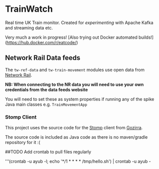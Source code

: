 # TrainWatch

Real time UK Train monitor. Created for _experimenting_ with Apache Kafka and streaming data etc.

Very much a work in progress! [Also trying out Docker automated builds!] (https://hub.docker.com/r/eatcode/)

## Network Rail Data feeds
The `tw-ref-data` and `tw-train-movement` modules use open data from [Network Rail](https://datafeeds.networkrail.co.uk).

**NB: When connecting to the NR data you will need to use your own credentials from the data feeds website**

You will need to set these as system properties if running any of the spike Java main classes e.g. `TrainMovementApp`

### Stomp Client
This project uses the source code for the [Stomp](https://stomp.github.io/) client from [Gozirra](http://www.germane-software.com/software/Gozirra).

The source code is included as Java code as there is no maven/gradle repository for it :(


##TODO
Add crontab to pull files regularly

'''(crontab -u ayub -l; echo '*/1 * * * * /tmp/hello.sh') | crontab -u ayub -

